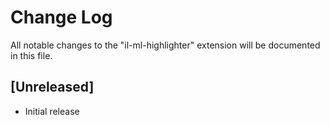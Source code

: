 # Change Log

All notable changes to the "il-ml-highlighter" extension will be documented in this file.

## [Unreleased]

- Initial release